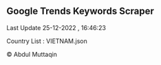 

## Google Trends Keywords Scraper 
 
Last Update 25-12-2022 , 16:46:23

Country List :
VIETNAM.json



© Abdul Muttaqin 
